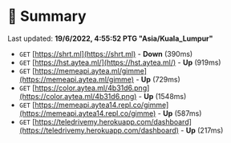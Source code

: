 # 📖 Summary
Last updated: **19/6/2022, 4:55:52 PTG "Asia/Kuala_Lumpur"**

- `GET` [https://shrt.ml](https://shrt.ml) - **Down** (390ms)
- `GET` [https://hst.aytea.ml/](https://hst.aytea.ml/) - **Up** (919ms)
- `GET` [https://memeapi.aytea.ml/gimme](https://memeapi.aytea.ml/gimme) - **Up** (729ms)
- `GET` [https://color.aytea.ml/4b31d6.png](https://color.aytea.ml/4b31d6.png) - **Up** (1548ms)
- `GET` [https://memeapi.aytea14.repl.co/gimme](https://memeapi.aytea14.repl.co/gimme) - **Up** (587ms)
- `GET` [https://teledrivemy.herokuapp.com/dashboard](https://teledrivemy.herokuapp.com/dashboard) - **Up** (217ms)
